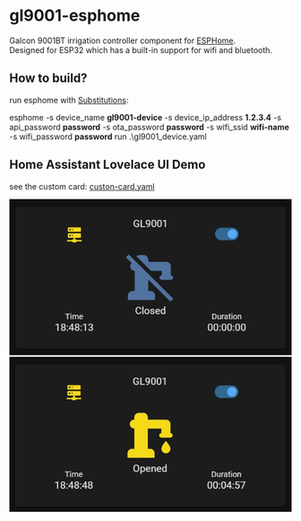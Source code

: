 # gl9001-esphome

Galcon 9001BT irrigation controller component for [ESPHome](https://esphome.io/index.html).  
Designed for ESP32 which has a built-in support for wifi and bluetooth.

## How to build?

run esphome with [Substitutions](https://esphome.io/guides/configuration-types.html#substitutions):

esphome -s device_name **gl9001-device** -s device_ip_address **1.2.3.4** -s api_password **password** -s ota_password **password** -s wifi_ssid **wifi-name** -s wifi_password **password** run .\gl9001_device.yaml

## Home Assistant Lovelace UI Demo  
see the custom card: [custon-card.yaml](/lovelace/custon-card.yaml)  

![Faucet closed](/lovelace/screenshots/Closed.jpg)  
![Faucet opened](/lovelace/screenshots/Opened.jpg)  
